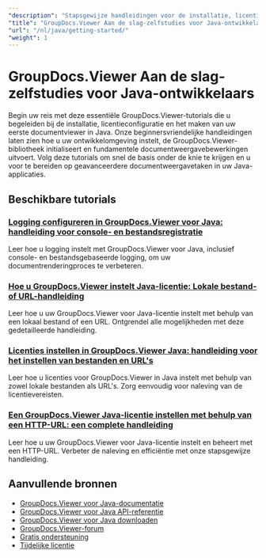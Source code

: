 ```yaml
---
"description": "Stapsgewijze handleidingen voor de installatie, licentieverlening, configuratie en eerste documentrendering van GroupDocs.Viewer in Java-toepassingen."
"title": "GroupDocs.Viewer Aan de slag-zelfstudies voor Java-ontwikkelaars"
"url": "/nl/java/getting-started/"
"weight": 1
---
```


# GroupDocs.Viewer Aan de slag-zelfstudies voor Java-ontwikkelaars

Begin uw reis met deze essentiële GroupDocs.Viewer-tutorials die u begeleiden bij de installatie, licentieconfiguratie en het maken van uw eerste documentviewer in Java. Onze beginnersvriendelijke handleidingen laten zien hoe u uw ontwikkelomgeving instelt, de GroupDocs.Viewer-bibliotheek initialiseert en fundamentele documentweergavebewerkingen uitvoert. Volg deze tutorials om snel de basis onder de knie te krijgen en u voor te bereiden op geavanceerdere documentweergavetaken in uw Java-applicaties.

## Beschikbare tutorials

### [Logging configureren in GroupDocs.Viewer voor Java: handleiding voor console- en bestandsregistratie](./groupdocs-viewer-java-logging-setup/)
Leer hoe u logging instelt met GroupDocs.Viewer voor Java, inclusief console- en bestandsgebaseerde logging, om uw documentrenderingproces te verbeteren.

### [Hoe u GroupDocs.Viewer instelt Java-licentie: Lokale bestand- of URL-handleiding](./groupdocs-viewer-java-license-setup-file-url/)
Leer hoe u uw GroupDocs.Viewer voor Java-licentie instelt met behulp van een lokaal bestand of een URL. Ontgrendel alle mogelijkheden met deze gedetailleerde handleiding.

### [Licenties instellen in GroupDocs.Viewer Java: handleiding voor het instellen van bestanden en URL's](./groupdocs-viewer-java-license-setup/)
Leer hoe u licenties voor GroupDocs.Viewer in Java instelt met behulp van zowel lokale bestanden als URL's. Zorg eenvoudig voor naleving van de licentievereisten.

### [Een GroupDocs.Viewer Java-licentie instellen met behulp van een HTTP-URL: een complete handleiding](./groupdocs-viewer-java-license-http-url/)
Leer hoe u uw GroupDocs.Viewer voor Java-licentie instelt en beheert met een HTTP-URL. Verbeter de naleving en efficiëntie met onze stapsgewijze handleiding.

## Aanvullende bronnen

- [GroupDocs.Viewer voor Java-documentatie](https://docs.groupdocs.com/viewer/java/)
- [GroupDocs.Viewer voor Java API-referentie](https://reference.groupdocs.com/viewer/java/)
- [GroupDocs.Viewer voor Java downloaden](https://releases.groupdocs.com/viewer/java/)
- [GroupDocs.Viewer-forum](https://forum.groupdocs.com/c/viewer/9)
- [Gratis ondersteuning](https://forum.groupdocs.com/)
- [Tijdelijke licentie](https://purchase.groupdocs.com/temporary-license/)